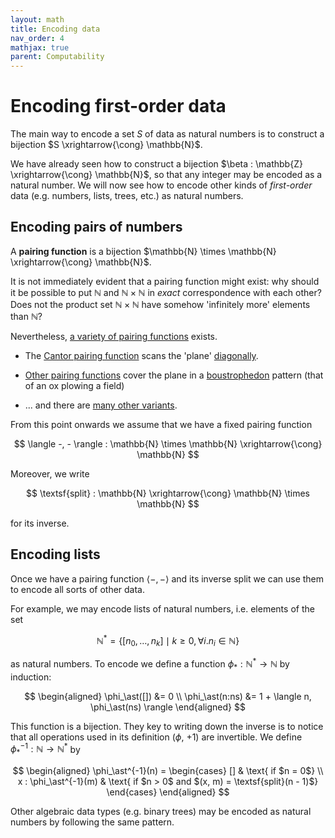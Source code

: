 ```yaml
---
layout: math
title: Encoding data
nav_order: 4
mathjax: true
parent: Computability
---
```


# Encoding first-order data

The main way to encode a set $S$ of data as natural numbers is to construct a bijection $S \xrightarrow{\cong} \mathbb{N}$.

We have already seen how to construct a bijection $\beta : \mathbb{Z}
\xrightarrow{\cong} \mathbb{N}$, so that any integer may be encoded as a natural
number. We will now see how to encode other kinds of _first-order_ data (e.g.
numbers, lists, trees, etc.) as natural numbers.

## Encoding pairs of numbers

A __pairing function__ is a bijection $\mathbb{N} \times \mathbb{N}
\xrightarrow{\cong} \mathbb{N}$.

It is not immediately evident that a pairing function might exist: why should
it be possible to put $\mathbb{N}$ and $\mathbb{N} \times \mathbb{N}$ in
*exact* correspondence with each other? Does not the product set $\mathbb{N}
\times \mathbb{N}$ have somehow 'infinitely more' elements than $\mathbb{N}$?

Nevertheless, [a variety of pairing
functions](https://en.wikipedia.org/wiki/Pairing_function) exists.

* The [Cantor pairing
  function](https://en.wikipedia.org/wiki/Pairing_function#Cantor_pairing_function)
  scans the 'plane'
  [diagonally](https://en.wikipedia.org/wiki/Pairing_function#/media/File:Cantor's_Pairing_Function.svg).

* [Other pairing functions](https://en.wikipedia.org/wiki/Pairing_function#/media/File:Diagonal_argument.svg) cover the plane in a [boustrophedon](https://en.wikipedia.org/wiki/Boustrophedon) pattern (that of an ox plowing a field)

* ... and there are [many other variants](https://mathworld.wolfram.com/PairingFunction.html).

From this point onwards we assume that we have a fixed pairing function

$$
  \langle -, - \rangle : \mathbb{N} \times \mathbb{N} \xrightarrow{\cong} \mathbb{N}
$$

Moreover, we write

$$
  \textsf{split} : \mathbb{N} \xrightarrow{\cong} \mathbb{N} \times \mathbb{N}
$$

for its inverse.

## Encoding lists

Once we have a pairing function $\langle -, - \rangle$ and its inverse
$\textsf{split}$ we can use them to encode all sorts of other data.

For example, we may encode lists of natural numbers, i.e. elements of the set

$$
  \mathbb{N}^\ast = \{ [n_0, \dots, n_k] \mid k \geq 0, \forall i. n_i \in \mathbb{N} \}
$$

as natural numbers. To encode we define a function $\phi_\ast :
\mathbb{N}^\ast \to \mathbb{N}$ by induction:

$$
  \begin{aligned}
    \phi_\ast([])   &= 0 \\
    \phi_\ast(n:ns) &= 1 + \langle n, \phi_\ast(ns) \rangle
  \end{aligned}
$$

This function is a bijection. They key to writing down the inverse is to
notice that all operations used in its definition ($\phi$, $+1$) are
invertible. We define $\phi_\ast^{-1} : \mathbb{N} \to \mathbb{N}^\ast$ by

$$
  \begin{aligned}
    \phi_\ast^{-1}(n) = \begin{cases}
      []                     & \text{ if $n = 0$} \\
      x : \phi_\ast^{-1}(m) & \text{ if $n > 0$ and $(x, m) = \textsf{split}(n - 1)$}
    \end{cases}
  \end{aligned}
$$

Other algebraic data types (e.g. binary trees) may be encoded as natural numbers
by following the same pattern.